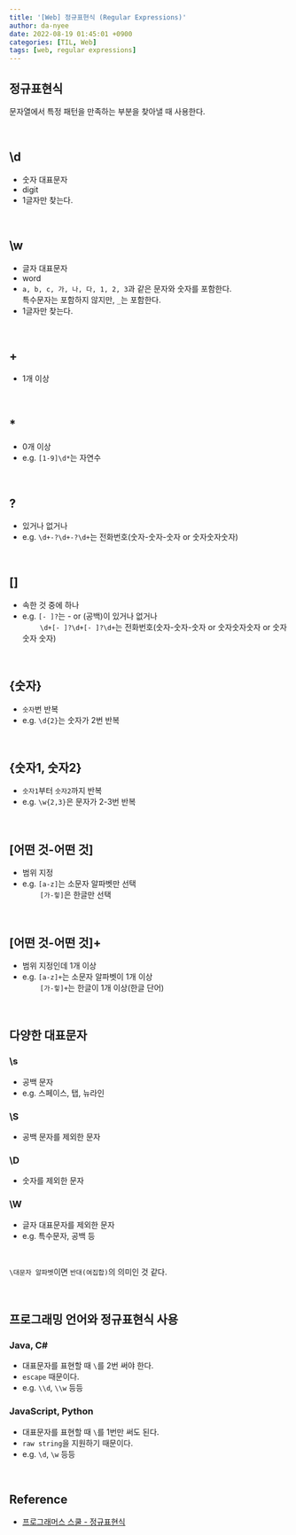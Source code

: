 ```yaml
---
title: '[Web] 정규표현식 (Regular Expressions)'
author: da-nyee
date: 2022-08-19 01:45:01 +0900
categories: [TIL, Web]
tags: [web, regular expressions]
---
```


## 정규표현식

문자열에서 특정 패턴을 만족하는 부분을 찾아낼 때 사용한다.<br/>

<br/>

## \d

- 숫자 대표문자
- digit
- 1글자만 찾는다.

<br/>

## \w

- 글자 대표문자
- word
- `a, b, c, 가, 나, 다, 1, 2, 3`과 같은 문자와 숫자를 포함한다.<br/>
특수문자는 포함하지 않지만, `_`는 포함한다.
- 1글자만 찾는다.

<br/>

## +

- 1개 이상

<br/>

## *

- 0개 이상
- e.g. `[1-9]\d*`는 자연수

<br/>

## ?

- 있거나 없거나
- e.g. `\d+-?\d+-?\d+`는 전화번호(숫자-숫자-숫자 or 숫자숫자숫자)

<br/>

## []

- 속한 것 중에 하나
- e.g. `[- ]?`는 - or (공백)이 있거나 없거나<br/>&nbsp;&nbsp;&nbsp;&nbsp;&nbsp;&nbsp;&nbsp;
`\d+[- ]?\d+[- ]?\d+`는 전화번호(숫자-숫자-숫자 or 숫자숫자숫자 or 숫자 숫자 숫자)

<br/>

## {숫자}

- `숫자`번 반복
- e.g. `\d{2}`는 숫자가 2번 반복

<br/>

## {숫자1, 숫자2}

- `숫자1`부터 `숫자2`까지 반복
- e.g. `\w{2,3}`은 문자가 2-3번 반복

<br/>

## [어떤 것-어떤 것]

- 범위 지정
- e.g. `[a-z]`는 소문자 알파벳만 선택<br/>&nbsp;&nbsp;&nbsp;&nbsp;&nbsp;&nbsp;&nbsp;
`[가-힣]`은 한글만 선택

<br/>

## [어떤 것-어떤 것]+

- 범위 지정인데 1개 이상
- e.g. `[a-z]+`는 소문자 알파벳이 1개 이상<br/>&nbsp;&nbsp;&nbsp;&nbsp;&nbsp;&nbsp;&nbsp;
`[가-힣]+`는 한글이 1개 이상(한글 단어)

<br/>

## 다양한 대표문자

### \s

- 공백 문자
- e.g. 스페이스, 탭, 뉴라인

### \S

- 공백 문자를 제외한 문자

### \D

- 숫자를 제외한 문자

### \W

- 글자 대표문자를 제외한 문자
- e.g. 특수문자, 공백 등

<br/>

`\대문자 알파벳`이면 `반대(여집합)`의 의미인 것 같다.<br/>

<br/>

## 프로그래밍 언어와 정규표현식 사용

### Java, C#

- 대표문자를 표현할 때 `\`를 2번 써야 한다.
- `escape` 때문이다.
- e.g. `\\d`, `\\w` 등등

### JavaScript, Python

- 대표문자를 표현할 때 `\`를 1번만 써도 된다.
- `raw string`을 지원하기 때문이다.
- e.g. `\d`, `\w` 등등

<br/>

## Reference

- [프로그래머스 스쿨 - 정규표현식](https://school.programmers.co.kr/learn/courses/11)